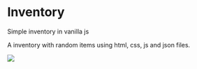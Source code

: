 # Inventory
 Simple inventory in vanilla js
 
 A inventory with random items using html, css, js and json files.

![](https://media2.giphy.com/media/SJo2VnyZeS4QBNoo6I/giphy.gif)
